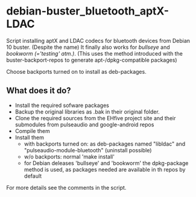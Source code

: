 # debian-buster_bluetooth_aptX-LDAC
Script installing aptX and LDAC codecs for bluetooth devices from Debian 10 buster.
(Despite the name) It finally also works for *bullseye* and *bookworm (='testing' atm.)*. (This uses the method introduced with the buster-backport-repos to generate apt-/dpkg-compatible packages)

Choose backports turned on to install as deb-packages.



What does it do?
-
- Install the required sofware packages
- Backup the original libraries as <libname>.bak in their original folder.
- Clone the required sources from the EHfive project site and their submodules from pulseaudio and google-android repos
- Compile them 
- Install them
  - with backports turned on: as deb-packages named "libldac" and "pulseaudio-module-bluetooth" (uninstall possible)
  - w/o backports: normal 'make install'
  - for Debian deleases 'bullseye' and 'bookworm' the dpkg-package method is used, as packages needed are available in th repos by default
  
For more details see the comments in the script.



